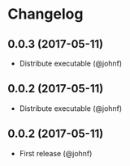 # Changelog

## 0.0.3 (2017-05-11)

* Distribute executable (@johnf)

## 0.0.2 (2017-05-11)

* Distribute executable (@johnf)

## 0.0.2 (2017-05-11)

* First release (@johnf)
